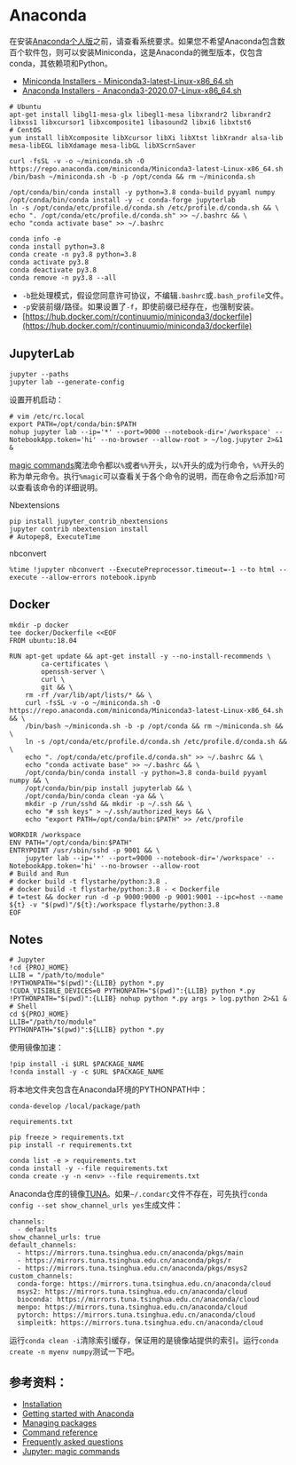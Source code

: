 # Anaconda
在安装[Anaconda个人版](https://www.anaconda.com/products/individual)之前，请查看系统要求。如果您不希望Anaconda包含数百个软件包，则可以安装Miniconda，这是Anaconda的微型版本，仅包含conda，其依赖项和Python。

* [Miniconda Installers - Miniconda3-latest-Linux-x86_64.sh](https://repo.anaconda.com/miniconda/)
* [Anaconda Installers - Anaconda3-2020.07-Linux-x86_64.sh](https://repo.anaconda.com/archive/)

```
# Ubuntu
apt-get install libgl1-mesa-glx libegl1-mesa libxrandr2 libxrandr2 libxss1 libxcursor1 libxcomposite1 libasound2 libxi6 libxtst6
# CentOS
yum install libXcomposite libXcursor libXi libXtst libXrandr alsa-lib mesa-libEGL libXdamage mesa-libGL libXScrnSaver

curl -fsSL -v -o ~/miniconda.sh -O https://repo.anaconda.com/miniconda/Miniconda3-latest-Linux-x86_64.sh
/bin/bash ~/miniconda.sh -b -p /opt/conda && rm ~/miniconda.sh

/opt/conda/bin/conda install -y python=3.8 conda-build pyyaml numpy
/opt/conda/bin/conda install -y -c conda-forge jupyterlab
ln -s /opt/conda/etc/profile.d/conda.sh /etc/profile.d/conda.sh && \
echo ". /opt/conda/etc/profile.d/conda.sh" >> ~/.bashrc && \
echo "conda activate base" >> ~/.bashrc

conda info -e
conda install python=3.8
conda create -n py3.8 python=3.8
conda activate py3.8
conda deactivate py3.8
conda remove -n py3.8 --all
```

* `-b`批处理模式，假设您同意许可协议，不编辑`.bashrc`或`.bash_profile`文件。
* `-p`安装前缀/路径。如果设置了`-f`，即使前缀已经存在，也强制安装。
* [https://hub.docker.com/r/continuumio/miniconda3/dockerfile](https://hub.docker.com/r/continuumio/miniconda3/dockerfile)

## JupyterLab
```
jupyter --paths
jupyter lab --generate-config
```

设置开机启动：
```
# vim /etc/rc.local
export PATH=/opt/conda/bin:$PATH
nohup jupyter lab --ip='*' --port=9000 --notebook-dir='/workspace' --NotebookApp.token='hi' --no-browser --allow-root > ~/log.jupyter 2>&1 &
```

[magic commands](https://ipython.readthedocs.io/en/stable/interactive/magics.html)魔法命令都以`%`或者`%%`开头，以`%`开头的成为行命令，`%%`开头的称为单元命令。执行`%magic`可以查看关于各个命令的说明，而在命令之后添加`?`可以查看该命令的详细说明。

Nbextensions
```
pip install jupyter_contrib_nbextensions
jupyter contrib nbextension install
# Autopep8, ExecuteTime
```

nbconvert
```jupyter
%time !jupyter nbconvert --ExecutePreprocessor.timeout=-1 --to html --execute --allow-errors notebook.ipynb
```

## Docker
```
mkdir -p docker
tee docker/Dockerfile <<EOF
FROM ubuntu:18.04

RUN apt-get update && apt-get install -y --no-install-recommends \
        ca-certificates \
        openssh-server \
        curl \
        git && \
    rm -rf /var/lib/apt/lists/* && \
    curl -fsSL -v -o ~/miniconda.sh -O https://repo.anaconda.com/miniconda/Miniconda3-latest-Linux-x86_64.sh && \
    /bin/bash ~/miniconda.sh -b -p /opt/conda && rm ~/miniconda.sh && \
    ln -s /opt/conda/etc/profile.d/conda.sh /etc/profile.d/conda.sh && \
    echo ". /opt/conda/etc/profile.d/conda.sh" >> ~/.bashrc && \
    echo "conda activate base" >> ~/.bashrc && \
    /opt/conda/bin/conda install -y python=3.8 conda-build pyyaml numpy && \
    /opt/conda/bin/pip install jupyterlab && \
    /opt/conda/bin/conda clean -ya && \
    mkdir -p /run/sshd && mkdir -p ~/.ssh && \
    echo "# ssh keys" > ~/.ssh/authorized_keys && \
    echo "export PATH=/opt/conda/bin:$PATH" >> /etc/profile

WORKDIR /workspace
ENV PATH="/opt/conda/bin:$PATH"
ENTRYPOINT /usr/sbin/sshd -p 9001 && \
    jupyter lab --ip='*' --port=9000 --notebook-dir='/workspace' --NotebookApp.token='hi' --no-browser --allow-root
# Build and Run
# docker build -t flystarhe/python:3.8 .
# docker build -t flystarhe/python:3.8 - < Dockerfile
# t=test && docker run -d -p 9000:9000 -p 9001:9001 --ipc=host --name ${t} -v "$(pwd)"/${t}:/workspace flystarhe/python:3.8
EOF
```

## Notes
```
# Jupyter
!cd {PROJ_HOME}
LLIB = "/path/to/module"
!PYTHONPATH="$(pwd)":{LLIB} python *.py
!CUDA_VISIBLE_DEVICES=0 PYTHONPATH="$(pwd)":{LLIB} python *.py
!PYTHONPATH="$(pwd)":{LLIB} nohup python *.py args > log.python 2>&1 &
# Shell
cd ${PROJ_HOME}
LLIB="/path/to/module"
PYTHONPATH="$(pwd)":${LLIB} python *.py
```

使用镜像加速：
```
!pip install -i $URL $PACKAGE_NAME
!conda install -y -c $URL $PACKAGE_NAME
```

将本地文件夹包含在Anaconda环境的PYTHONPATH中：
```
conda-develop /local/package/path
```

`requirements.txt`
```
pip freeze > requirements.txt
pip install -r requirements.txt

conda list -e > requirements.txt
conda install -y --file requirements.txt
conda create -y -n <env> --file requirements.txt
```

Anaconda仓库的镜像[TUNA](https://mirrors.tuna.tsinghua.edu.cn/help/anaconda/)。如果`~/.condarc`文件不存在，可先执行`conda config --set show_channel_urls yes`生成文件：
```
channels:
  - defaults
show_channel_urls: true
default_channels:
  - https://mirrors.tuna.tsinghua.edu.cn/anaconda/pkgs/main
  - https://mirrors.tuna.tsinghua.edu.cn/anaconda/pkgs/r
  - https://mirrors.tuna.tsinghua.edu.cn/anaconda/pkgs/msys2
custom_channels:
  conda-forge: https://mirrors.tuna.tsinghua.edu.cn/anaconda/cloud
  msys2: https://mirrors.tuna.tsinghua.edu.cn/anaconda/cloud
  bioconda: https://mirrors.tuna.tsinghua.edu.cn/anaconda/cloud
  menpo: https://mirrors.tuna.tsinghua.edu.cn/anaconda/cloud
  pytorch: https://mirrors.tuna.tsinghua.edu.cn/anaconda/cloud
  simpleitk: https://mirrors.tuna.tsinghua.edu.cn/anaconda/cloud
```

运行`conda clean -i`清除索引缓存，保证用的是镜像站提供的索引。运行`conda create -n myenv numpy`测试一下吧。

## 参考资料：
* [Installation](https://docs.anaconda.com/anaconda/install/)
* [Getting started with Anaconda](https://docs.anaconda.com/anaconda/user-guide/getting-started/)
* [Managing packages](https://docs.conda.io/projects/conda/en/latest/user-guide/tasks/manage-pkgs.html)
* [Command reference](https://docs.conda.io/projects/conda/en/latest/commands.html)
* [Frequently asked questions](https://docs.anaconda.com/anaconda/user-guide/faq/)
* [Jupyter: magic commands](https://ipython.readthedocs.io/en/stable/interactive/magics.html)